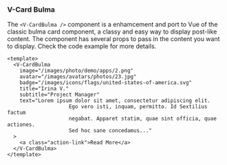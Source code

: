 ### V-Card Bulma

The `<V-CardBulma />` component is a enhamcement and port to Vue of
the classic bulma card component, a classy and easy way to display
post-like content. The component has several props to pass in
the content you want to display. Check the code example for more details.

<!--code-->

```vue
<template>
  <V-CardBulma
    image="/images/photo/demo/apps/2.png"
    avatar="/images/avatars/photos/23.jpg"
    badge="/images/icons/flags/united-states-of-america.svg"
    title="Irina V."
    subtitle="Project Manager"
    text="Lorem ipsum dolor sit amet, consectetur adipiscing elit.
                    Ego vero isti, inquam, permitto. Id Sextilius factum
                    negabat. Apparet statim, quae sint officia, quae actiones.
                    Sed hoc sane concedamus..."
  >
    <a class="action-link">Read More</a>
  </V-CardBulma>
</template>
```

<!--/code-->
